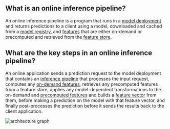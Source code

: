 **What is an online inference pipeline?**
-----------------------------------------

An online inference pipeline is a program that runs in a [model deployment](https://www.hopsworks.ai/dictionary/model-deployment) and returns predictions to a client using a model, downloaded and cached from a [model registry](https://www.hopsworks.ai/dictionary/model-registry), and [features](https://www.hopsworks.ai/dictionary/feature) that are either on-demand or precomputed and retrieved from the [feature store](https://www.hopsworks.ai/dictionary/feature-store).

**What are the key steps in an online inference pipeline?**
-----------------------------------------------------------

An online application sends a prediction request to the model deployment that contains an [inference pipeline](https://www.hopsworks.ai/dictionary/inference-pipeline) that processes the input request, computes any [on-demand features](https://www.hopsworks.ai/dictionary/on-demand-features), retrieves any precomputed features from a feature store, applies any model-dependent transformations to the on-demand and [precomputed features](http://www.hopsworks.ai/dictionary/precomputed-features) and builds a [feature vector](https://www.hopsworks.ai/dictionary/feature-vector) from them, before making a prediction on the model with that feature vector, and finally post-processes the prediction before it sends the results back to the client application.

![architecture graph](https://assets.website-files.com/618399cd49d125734c8dec95/6436a6a3eec4f7e18b8815e4_Z_f7JmXO7IkqoA7J3I8R-RTeiGE33RYmXFzhxe2Se3N10IA0hm2VN0Xc8EzTTTAUojNlnJJZK0Khv2KnryJuDX3QQUvg-5vIjgvnJOykDkDa5jCYm4HaACcDYI4Gu6shCCKs0f9mpGpPV-Oz8MwA_Q.png)